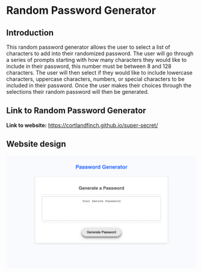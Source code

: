 # Random Password Generator

## Introduction
This random password generator allows the user to select a list of characters to add into their randomized password. The user will go through a series of prompts starting with how many characters they would like to include in their password, this number must be between 8 and 128 characters. The user will then select if they would like to include lowercase characters, uppercase characters, numbers, or special characters to be included in their password. Once the user makes their choices through the selections their random password will then be generated. 

## Link to Random Password Generator
**Link to website:** https://cortlandfinch.github.io/super-secret/

## Website design
![image of Password Generator](./assets/images/password-generator.png)